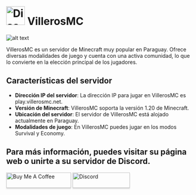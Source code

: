 # <img src="https://villerosmc.net/Icons/logo.svg" alt="Discord" style="height: 50px "/> VillerosMC
![alt text](https://status.lucasdev.app/api/badge/14/status)

VillerosMC es un servidor de Minecraft muy popular en Paraguay. Ofrece diversas modalidades de juego y cuenta con una activa comunidad, lo que lo convierte en la elección principal de los jugadores.

## Características del servidor

- **Dirección IP del servidor**: La dirección IP para jugar en VillerosMC es play.villerosmc.net.
- **Versión de Minecraft**: VillerosMC soporta la versión 1.20 de Minecraft.
- **Ubicación del servidor**: El servidor de VillerosMC está alojado actualmente en Paraguay.
- **Modalidades de juego**: En VillerosMC puedes jugar en los modos Survival y Economy.

Para más información, puedes visitar su página web o unirte a su servidor de Discord.
---
 <a href="https://www.buymeacoffee.com/villerosmc" target="_blank"><img src="https://www.buymeacoffee.com/assets/img/custom_images/orange_img.png" alt="Buy Me A Coffee" style="height: 41px !important;width: 174px !important;box-shadow: 0px 3px 2px 0px rgba(190, 190, 190, 0.5) !important;-webkit-box-shadow: 0px 3px 2px 0px rgba(190, 190, 190, 0.5) !important;" ></a>
  <a href="https://discord.com/invite/H2dGwz8" target="_blank" style="border-radius: 10px !important;"><img src="https://styles.redditmedia.com/t5_2rlrf/styles/image_widget_nugabzo8phe11.png" alt="Discord" style="height: 41px !important;width: 154px !important;box-shadow: 0px 3px 2px 0px rgba(190, 190, 190, 0.5) !important;-webkit-box-shadow: 0px 3px 2px 0px rgba(190, 190, 190, 0.5) !important;" ></a>

